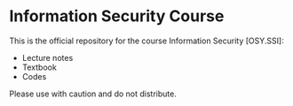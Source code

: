 # Information Security Course

This is the official repository for the course Information Security [OSY.SSI]:
 - Lecture notes
 - Textbook
 - Codes

Please use with caution and do not distribute.
